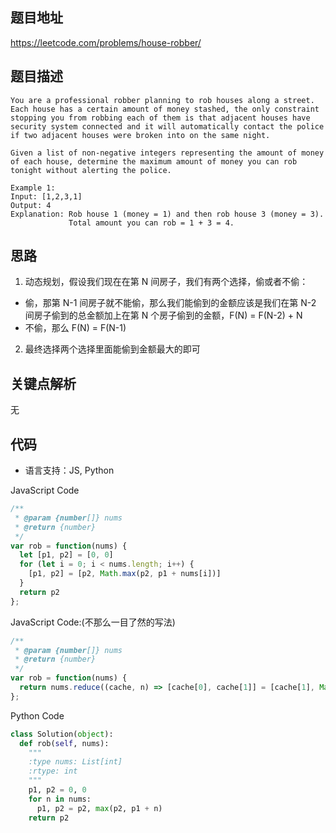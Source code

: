## 题目地址
https://leetcode.com/problems/house-robber/

## 题目描述
```
You are a professional robber planning to rob houses along a street. Each house has a certain amount of money stashed, the only constraint stopping you from robbing each of them is that adjacent houses have security system connected and it will automatically contact the police if two adjacent houses were broken into on the same night.

Given a list of non-negative integers representing the amount of money of each house, determine the maximum amount of money you can rob tonight without alerting the police.

Example 1:
Input: [1,2,3,1]
Output: 4
Explanation: Rob house 1 (money = 1) and then rob house 3 (money = 3).
             Total amount you can rob = 1 + 3 = 4.
```

## 思路

1. 动态规划，假设我们现在在第 N 间房子，我们有两个选择，偷或者不偷：
  - 偷，那第 N-1 间房子就不能偷，那么我们能偷到的金额应该是我们在第 N-2 间房子偷到的总金额加上在第 N 个房子偷到的金额，F(N) = F(N-2) + N
  - 不偷，那么 F(N) = F(N-1)
2. 最终选择两个选择里面能偷到金额最大的即可

## 关键点解析

无

## 代码

* 语言支持：JS, Python

JavaScript Code
```js
/**
 * @param {number[]} nums
 * @return {number}
 */
var rob = function(nums) {
  let [p1, p2] = [0, 0]
  for (let i = 0; i < nums.length; i++) {
    [p1, p2] = [p2, Math.max(p2, p1 + nums[i])]
  }
  return p2
};
```

JavaScript Code:(不那么一目了然的写法)
```js
/**
 * @param {number[]} nums
 * @return {number}
 */
var rob = function(nums) {
  return nums.reduce((cache, n) => [cache[0], cache[1]] = [cache[1], Math.max(cache[1], cache[0] + n)], [0, 0])[1]
};
```

Python Code
```python
class Solution(object):
  def rob(self, nums):
    """
    :type nums: List[int]
    :rtype: int
    """
    p1, p2 = 0, 0
    for n in nums:
      p1, p2 = p2, max(p2, p1 + n)
    return p2
```
